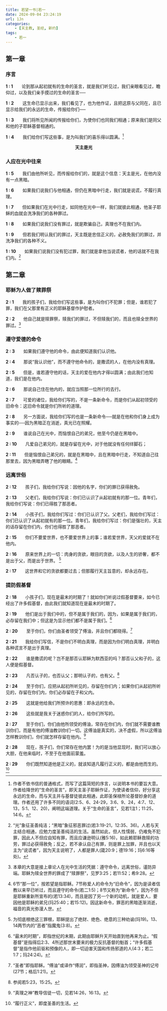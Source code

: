 ```yaml
---
title: 若望一书|若一
date: 2024-09-04 23:24:19
url: 1Jn
categories:
    - [天主教, 圣经, 新约]
tags:
    - 若一
---
```


## 第一章

### 序言

**1&nbsp;:&nbsp;1**&emsp;&emsp;论到那从起初就有的生命的圣言，就是我们听见过，我们亲眼看见过，瞻仰过，以及我们亲手摸过的生命的圣言──

**1&nbsp;:&nbsp;2**&emsp;&emsp;这生命已显示出来，我们看见了，也为他作证，且把这原与父同在，且已显示给我们的永远的生命，传报给你们──

**1&nbsp;:&nbsp;3**&emsp;&emsp;我们将所见所闻的传报给你们，为使你们也同我们相通；原来我们是同父和他的子耶稣基督相通的。

**1&nbsp;:&nbsp;4**&emsp;&emsp;我们给你们写这些事，是为叫我们的喜乐得以圆满。[^1]

[^1]: 作者不依书信的普通格式，而写了这篇简短的序言，以说明本书的要旨大意。作者给降世的“生命的圣言”，即天主圣子耶稣作证，为使读者信仰，好分享这永远的生命，而与天主并与基督徒彼此相通，此即圣保禄所论基督妙身的道理。作者还用了许多不同的语词(2:5、6、24-29，3:6、9、24，4:7、12、13，5:1、12、20)，阐明这端道理。关于“生命的圣言”，见若1注1；11:25，14:6。
<!-- more -->
**<center>天主是光</center>**

### 人应在光中往来

**1&nbsp;:&nbsp;5**&emsp;&emsp;我们由他所听见，而传报给你们的，就是这个信息：天主是光，在他内没有一点黑暗。

**1&nbsp;:&nbsp;6**&emsp;&emsp;如果我们说我们与他相通，但仍在黑暗中行走，我们就是说谎，不履行真理。

**1&nbsp;:&nbsp;7**&emsp;&emsp;但如果我们在光中行走，如同他在光中一样，我们就彼此相通，他圣子耶稣的血就会洗净我们的各种罪过。

**1&nbsp;:&nbsp;8**&emsp;&emsp;如果我们说我们没有罪过，就是欺骗自己，真理也不在我们内。

**1&nbsp;:&nbsp;9**&emsp;&emsp;但若我们明认我们的罪过，天主既是忠信正义的，必赦免我们的罪过，并洗净我们的各种不义。

**1&nbsp;:&nbsp;10**&emsp;&emsp;如果我们说我们没有犯过罪，我们就是拿他当说谎者，他的话就不在我们内。[^2]

[^2]: “光”象征圣善纯洁；“黑暗”象征邪恶罪过(若3:19-21，12:35、36)。人若与天主结合相通，应勉力度圣善纯洁的生活。虽然如此，但人性懦弱，仍难免不犯罪，因此人不但应自知有罪，而且应谦逊明认(雅5:16)，如此赖耶稣救赎的功劳，罪过必获得赦免；反之，若不承认自己有罪，则是罪上加罪，并且也以天主为“说谎者”，因为天主说明了，人都是罪人(箴20:9；德19:16；玛6:16等处)。

## 第二章

### 耶稣为人做了赎罪祭

**2&nbsp;:&nbsp;1**&emsp;&emsp;我的孩子们，我给你们写这些事，是为叫你们不犯罪；但是，谁若犯了罪，我们在父那里有正义的耶稣基督作护慰者。

**2&nbsp;:&nbsp;2**&emsp;&emsp;他自己就是赎罪祭，赎我们的罪过，不但赎我们的，而且也赎全世界的罪过。[^3]

[^3]: 本章的大意是接上章论人在光中生活的凭据：遵守命令，远离世俗，谨防异端。耶稣为赎全世界的罪成了“赎罪祭”，见罗3:25；若11:52；希9:28。

### 遵守爱德的命令

**2&nbsp;:&nbsp;3**&emsp;&emsp;如果我们遵守他的命令，由此便知道我们认识他。

**2&nbsp;:&nbsp;4**&emsp;&emsp;那说“我认识他”，而不遵守他命令的，是撒谎的人，在他内没有真理。

**2&nbsp;:&nbsp;5**&emsp;&emsp;但是，谁若遵守他的话，天主的爱在他内才得以圆满；由此我们也知道，我们是在他内。

**2&nbsp;:&nbsp;6**&emsp;&emsp;那说自己住在他内的，就应当照那一位所行的去行。

**2&nbsp;:&nbsp;7**&emsp;&emsp;可爱的诸位，我给你们写的，不是一条新命令，而是你们从起初领受的旧命令：这旧命令就是你们所听的道理。

**2&nbsp;:&nbsp;8**&emsp;&emsp;另一方面说，我给你们写的也是一条新命令──就是在他和你们身上成为事实的──因为黑暗正在消逝，真光已在照耀。

**2&nbsp;:&nbsp;9**&emsp;&emsp;谁说自己在光中，而恼恨自己的弟兄，他至今仍是在黑暗中。

**2&nbsp;:&nbsp;10**&emsp;&emsp;凡爱自己弟兄的，就是存留在光中，对于他就没有任何绊脚石；

**2&nbsp;:&nbsp;11**&emsp;&emsp;但是恼恨自己弟兄的，就是在黑暗中，且在黑暗中行走，不知道自己往那里去，因为黑暗弄瞎了他的眼睛。[^4]

[^4]: 6节“那一位”，按若望是指耶稣。7节称爱人的命令为“旧命令”，因为是读者信教以来早已听过，而且遵守的命令(若二1:5)；8节又称为“新命令”，因为不但是耶稣重新所宣布的(若13:34)，而且是因了另一个新的动机，就是爱人，要因他是耶稣的弟兄(玛25:40；若15:12)。因这新命令，罪恶的黑暗逐渐消逝，福音的真光弥漫人世。

### 远离世俗

**2&nbsp;:&nbsp;12**&emsp;&emsp;孩子们，我给你们写说：因他的名字，你们的罪已获得赦免。

**2&nbsp;:&nbsp;13**&emsp;&emsp;父老们，我给你们写说：你们已认识了从起初就有的那一位。青年们，我给你们写说：你们已得胜了那恶者。

**2&nbsp;:&nbsp;14**&emsp;&emsp;小孩子们，我给你们写过：你们已认识了父。父老们，我给你们写过：你们已认识了从起初就有的那一位。青年们，我给你们写过：你们是强壮的，天主的话存留在你们内，你们也得胜了那恶者。

**2&nbsp;:&nbsp;15**&emsp;&emsp;你们不要爱世界，也不要爱世界上的事；谁若爱世界，天父的爱就不在他内。

**2&nbsp;:&nbsp;16**&emsp;&emsp;原来世界上的一切：肉身的贪欲，眼目的贪欲，以及人生的骄奢，都不是出于父，而是出于世界。 [^5]

[^5]: 为彻底根绝这三罪根，耶稣提出了绝财、绝色、绝意的三种劝谕(玛19)。13、14两节内的“恶者”指魔鬼(3:8)。

**2&nbsp;:&nbsp;17**&emsp;&emsp;这世界和它的贪欲都要过去；但那履行天主旨意的，却永远存在。

### 提防假基督

**2&nbsp;:&nbsp;18**&emsp;&emsp;小孩子们，现在是最末的时期了！就如你们听说过假基督要来，如今已经出了许多假基督，由此我们就知道现在是最末的时期了。

**2&nbsp;:&nbsp;19**&emsp;&emsp;他们是出于我们中的，但不是属于我们的，因为，如果是属于我们的，必存留在我们中；但这是为显示他们都不是属于我们。[^6]

[^6]: “最末的时期”，即指世纪的末期，此期由耶稣升天开始直到他再来为止。“假基督”是指得后2:3、4所述那世末要来的极力反抗基督的魁首；“许多假基督”是指作他前驱和预像的人，即一切迫害天国和传扬邪道的人(4:3；若二1:7；玛24:24)。

**2&nbsp;:&nbsp;20**&emsp;&emsp;至于你们，你们由圣者领受了傅油，并且你们都晓得。[^7]

[^7]: “圣者”即指耶稣。“傅油”或译作“傅润”，即指圣神，因傅油为领受圣神的记号(27节；格后1:21)。

**2&nbsp;:&nbsp;21**&emsp;&emsp;我给你们写信，不是你们不明白真理，而是因为你们明白真理，并明白各种谎言不是出于真理。

**2&nbsp;:&nbsp;22**&emsp;&emsp;谁是撒谎的呢？岂不是那否认耶稣为默西亚的吗？那否认父和子的，这人便是假基督。

**2&nbsp;:&nbsp;23**&emsp;&emsp;凡否认子的，也否认父；那明认子的，也有父。[^8]

[^8]: 参阅若5:23，15:25。

**2&nbsp;:&nbsp;24**&emsp;&emsp;至于你们，应把从起初所听见的，存留在你们内；如果你们从起初所听见的，存留在你们内，你们必存留在子和父内。

**2&nbsp;:&nbsp;25**&emsp;&emsp;这就是他给我们所预许的恩惠：即永远的生命。

**2&nbsp;:&nbsp;26**&emsp;&emsp;这些就是我关于迷惑你们的人，给你们所写的。

**2&nbsp;:&nbsp;27**&emsp;&emsp;至于你们，你们由他所领受的傅油，常存在你们内，你们就不需要谁教训你们，而是有他的傅油教训你们一切。这傅油是真实的，决不虚假，所以这傅油怎样教训你们，你们就怎样存留在他内。[^9]

[^9]: “真理之神”教导信徒一切，见若14:26，16:13。

**2&nbsp;:&nbsp;28**&emsp;&emsp;现在，孩子们，你们常存在他内罢！为的是当他显现时，我们可以放心大胆，在他来临时，不至于在他面前蒙羞。

**2&nbsp;:&nbsp;29**&emsp;&emsp;你们既然知道他是正义的，就该知道凡履行正义的，都是由他而生的。 [^10]

[^10]: “履行正义”，即度圣善的生活。